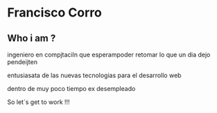 # Francisco Corro  

## Who i am ?

ingeniero en compjtaciln que esperampoder retomar lo que un dia dejo pendeijten


entusiasata de las nuevas tecnologias para el desarrollo web 


dentro de muy poco tiempo ex desempleado 


So let´s get to work !!!

